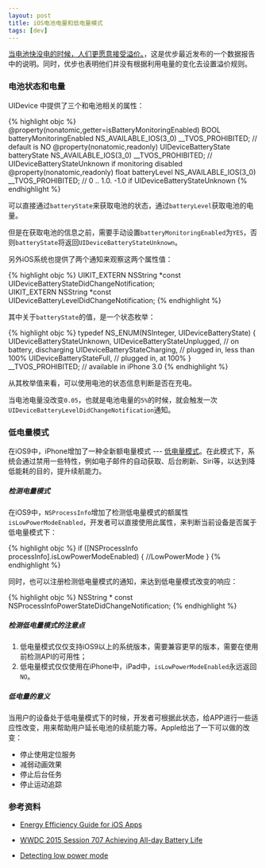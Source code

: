 ```yaml
---
layout: post
title: iOS电池电量和低电量模式
tags: [dev]
---
```


[当电池快没电的时候，人们更愿意接受溢价。](http://www.npr.org/2016/05/17/478266839/this-is-your-brain-on-uber)，这是优步最近发布的一个数据报告中的说明。同时，优步也表明他们并没有根据利用电量的变化去设置溢价规则。

### 电池状态和电量

UIDevice 中提供了三个和电池相关的属性：


{% highlight objc  %}
@property(nonatomic,getter=isBatteryMonitoringEnabled) BOOL batteryMonitoringEnabled NS_AVAILABLE_IOS(3_0) __TVOS_PROHIBITED;  // default is NO
@property(nonatomic,readonly) UIDeviceBatteryState          batteryState NS_AVAILABLE_IOS(3_0) __TVOS_PROHIBITED;  // UIDeviceBatteryStateUnknown if monitoring disabled
@property(nonatomic,readonly) float                         batteryLevel NS_AVAILABLE_IOS(3_0) __TVOS_PROHIBITED;  // 0 .. 1.0. -1.0 if UIDeviceBatteryStateUnknown
{% endhighlight %}  

可以直接通过`batteryState`来获取电池的状态，通过`batteryLevel`获取电池的电量。

但是在获取电池的信息之前，需要手动设置`batteryMonitoringEnabled`为`YES`，否则`batteryState`将返回`UIDeviceBatteryStateUnknown`。

另外iOS系统也提供了两个通知来观察这两个属性值：

{% highlight objc  %}
UIKIT_EXTERN NSString *const UIDeviceBatteryStateDidChangeNotification;  
UIKIT_EXTERN NSString *const UIDeviceBatteryLevelDidChangeNotification;
{% endhighlight %}  


其中关于`batteryState`的值，是一个状态枚举：

{% highlight objc  %}
typedef NS_ENUM(NSInteger, UIDeviceBatteryState) {
    UIDeviceBatteryStateUnknown,
    UIDeviceBatteryStateUnplugged,   // on battery, discharging
    UIDeviceBatteryStateCharging,    // plugged in, less than 100%
    UIDeviceBatteryStateFull,        // plugged in, at 100%
} __TVOS_PROHIBITED;              // available in iPhone 3.0
{% endhighlight %}   

从其枚举值来看，可以使用电池的状态信息判断是否在充电。

当电池电量没改变`0.05`，也就是电池电量的`5%`的时候，就会触发一次`UIDeviceBatteryLevelDidChangeNotification`通知。

### 低电量模式

在iOS9中，iPhone增加了一种全新额电量模式 --- [低电量模式](https://support.apple.com/en-gb/HT205234)。在此模式下，系统会通过禁用一些特性，例如电子邮件的自动获取、后台刷新、Siri等，以达到降低能耗的目的，提升续航能力。

##### 检测电量模式	

在iOS9中，`NSProcessInfo`增加了检测低电量模式的额属性`isLowPowerModeEnabled`，开发者可以直接使用此属性，来判断当前设备是否属于低电量模式下：

{% highlight objc  %}
if ([NSProcessInfo processInfo].isLowPowerModeEnabled) {
        //LowPowerMode
    }
{% endhighlight %}  

同时，也可以注册检测低电量模式的通知，来达到低电量模式改变的响应：

{% highlight objc  %}
NSString * const NSProcessInfoPowerStateDidChangeNotification; 
{% endhighlight %}  

##### 检测低电量模式的注意点

1. 低电量模式仅仅支持iOS9以上的系统版本，需要兼容更早的版本，需要在使用前检测API的可用性；
2. 低电量模式仅仅使用在iPhone中，iPad中，`isLowPowerModeEnabled`永远返回`NO`。

##### 低电量的意义

当用户的设备处于低电量模式下的时候，开发者可根据此状态，给APP进行一些适应性改变，用来帮助用户延长电池的续航能力等。Apple给出了一下可以做的改变：

* 停止使用定位服务
* 减弱动画效果
* 停止后台任务
* 停止运动追踪 

### 参考资料

* [Energy Efficiency Guide for iOS Apps](https://developer.apple.com/library/ios/documentation/Performance/Conceptual/EnergyGuide-iOS/index.html)

* [WWDC 2015 Session 707 Achieving All-day Battery Life](https://developer.apple.com/videos/play/wwdc2015/707/)

* [Detecting low power mode](http://useyourloaf.com/blog/detecting-low-power-mode/)


